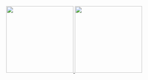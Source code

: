 <div align="start">
  <a href="https://github.com/dansiegel">
  <img height="180em" src="https://github-readme-stats.vercel.app/api?username=logeshpalani30&show_icons=true&theme=react&include_all_commits=true&count_private=true"/>
  <img height="180em" src="https://github-readme-stats.vercel.app/api/top-langs/?username=logeshpalani30&layout=compact&langs_count=7&theme=react"/>
  </a>
</div>
